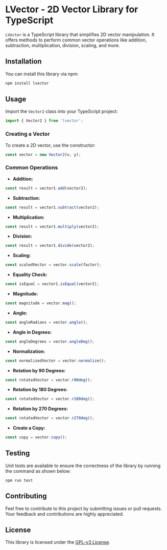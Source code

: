 # LVector - 2D Vector Library for TypeScript

`LVector` is a TypeScript library that simplifies 2D vector manipulation. It offers methods to perform common vector operations like addition, subtraction, multiplication, division, scaling, and more.

## Installation

You can install this library via npm:

```bash
npm install lvector
```

## Usage

Import the `Vector2` class into your TypeScript project:

```typescript
import { Vector2 } from 'lvector';
```

### Creating a Vector

To create a 2D vector, use the constructor:

```typescript
const vector = new Vector2(x, y);
```

### Common Operations

- **Addition:**

```typescript
const result = vector1.add(vector2);
```

- **Subtraction:**

```typescript
const result = vector1.subtract(vector2);
```

- **Multiplication:**

```typescript
const result = vector1.multiply(vector2);
```

- **Division:**

```typescript
const result = vector1.divide(vector2);
```

- **Scaling:**

```typescript
const scaledVector = vector.scale(factor);
```

- **Equality Check:**

```typescript
const isEqual = vector1.isEqual(vector2);
```

- **Magnitude:**

```typescript
const magnitude = vector.mag();
```

- **Angle:**

```typescript
const angleRadians = vector.angle();
```

- **Angle in Degrees:**

```typescript
const angleDegrees = vector.angleDeg();
```

- **Normalization:**

```typescript
const normalizedVector = vector.normalize();
```

- **Rotation by 90 Degrees:**

```typescript
const rotatedVector = vector.r90deg();
```

- **Rotation by 180 Degrees:**

```typescript
const rotatedVector = vector.r180deg();
```

- **Rotation by 270 Degrees:**

```typescript
const rotatedVector = vector.r270deg();
```

- **Create a Copy:**

```typescript
const copy = vector.copy();
```

## Testing

Unit tests are available to ensure the correctness of the library by running the command as shown below:
```shell
npm run test
```

## Contributing

Feel free to contribute to this project by submitting issues or pull requests. Your feedback and contributions are highly appreciated.

## License

This library is licensed under the [GPL-v3 License](LICENSE).